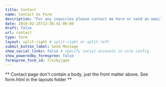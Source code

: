 ```yaml
---
title: Contact
name: Contact Us Form
description: "For any inquiries please contact me here or send an email to celenksinem@gmail.com."
date: 2019-02-25T13:38:41-06:00
draft: false
url: contact
type: form
layout: split-right # split-right or split-left
submit_button_label: Send Message
show_social_links: false # specify social accounts in site config
show_poweredby_formspree: false
formspree_form_id: f/xzbyjgee
---
```


** Contact page don't contain a body, just the front matter above.
See form.html in the layouts folder **
